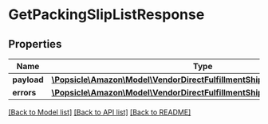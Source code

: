 # GetPackingSlipListResponse

## Properties
Name | Type | Description | Notes
------------ | ------------- | ------------- | -------------
**payload** | [**\Popsicle\Amazon\Model\VendorDirectFulfillmentShippingV1\PackingSlipList**](PackingSlipList.md) |  | [optional] 
**errors** | [**\Popsicle\Amazon\Model\VendorDirectFulfillmentShippingV1\ErrorList**](ErrorList.md) |  | [optional] 

[[Back to Model list]](../../README.md#documentation-for-models) [[Back to API list]](../../README.md#documentation-for-api-endpoints) [[Back to README]](../../README.md)

